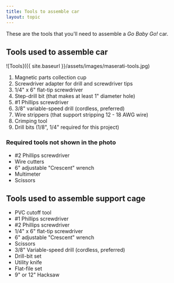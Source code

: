 ```yaml
---
title: Tools to assemble car
layout: topic
---
```


These are the tools that you'll need to assemble a _Go Baby Go!_ car.

## Tools used to assemble car

![Tools]({{ site.baseurl }}/assets/images/maserati-tools.jpg)

1. Magnetic parts collection cup
2. Screwdriver adapter for drill and screwdriver tips
3. 1/4" x 6" flat-tip screwdriver
4. Step-drill bit (that makes at least 1" diameter hole)
5. #1 Phillips screwdriver
6. 3/8" variable-speed drill (cordless, preferred)
7. Wire strippers (that support stripping 12 - 18 AWG wire)
8. Crimping tool 
9. Drill bits (1/8", 1/4" required for this project)

### Required tools not shown in the photo

- #2 Phillips screwdriver
- Wire cutters
- 6" adjustable "Crescent" wrench 
- Multimeter 
- Scissors 

## Tools used to assemble support cage

- PVC cutoff tool
- #1 Phillips screwdriver
- #2 Phillips screwdriver
- 1/4" x 6" flat-tip screwdriver
- 6" adjustable "Crescent" wrench
- Scissors
- 3/8" Variable-speed drill (cordless, preferred)
- Drill-bit set 
- Utility knife
- Flat-file set
- 9" or 12" Hacksaw